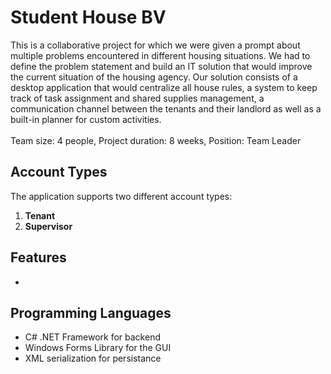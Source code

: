 # Student House BV

This is a collaborative project for which we were given a prompt about multiple problems encountered in different housing situations. We had to define the problem statement and build an IT solution that would improve the current situation of the housing agency. Our solution consists of a desktop application that would centralize all house rules, a system to keep track of task assignment and shared supplies management, a communication channel between the tenants and their landlord as well as a built-in planner for custom activities.
<br/><br/>Team size: 4 people, Project duration: 8 weeks, Position: Team Leader

## Account Types
The application supports two different account types:
<br/>
1. **Tenant**
2. **Supervisor**

## Features
* 

## Programming Languages

* C# .NET Framework for backend
* Windows Forms Library for the GUI
* XML serialization for persistance
